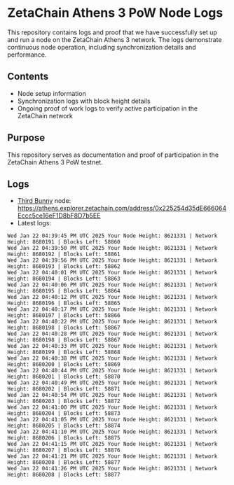 # ZetaChain Athens 3 PoW Node Logs
This repository contains logs and proof that we have successfully set up and run a node on the ZetaChain Athens 3 network. The logs demonstrate continuous node operation, including synchronization details and performance.

## Contents
- Node setup information
- Synchronization logs with block height details
- Ongoing proof of work logs to verify active participation in the ZetaChain network

## Purpose
This repository serves as documentation and proof of participation in the ZetaChain Athens 3 PoW testnet.

## Logs

- [Third Bunny](https://thirdbunny.xyz/) node: https://athens.explorer.zetachain.com/address/0x225254d35dE666064Eccc5ce16eF1D8bF8D7b5EE
- Latest logs:
```
Wed Jan 22 04:39:45 PM UTC 2025 Your Node Height: 8621331 | Network Height: 8680191 | Blocks Left: 58860
Wed Jan 22 04:39:50 PM UTC 2025 Your Node Height: 8621331 | Network Height: 8680192 | Blocks Left: 58861
Wed Jan 22 04:39:56 PM UTC 2025 Your Node Height: 8621331 | Network Height: 8680193 | Blocks Left: 58862
Wed Jan 22 04:40:01 PM UTC 2025 Your Node Height: 8621331 | Network Height: 8680194 | Blocks Left: 58863
Wed Jan 22 04:40:06 PM UTC 2025 Your Node Height: 8621331 | Network Height: 8680195 | Blocks Left: 58864
Wed Jan 22 04:40:12 PM UTC 2025 Your Node Height: 8621331 | Network Height: 8680196 | Blocks Left: 58865
Wed Jan 22 04:40:17 PM UTC 2025 Your Node Height: 8621331 | Network Height: 8680197 | Blocks Left: 58866
Wed Jan 22 04:40:22 PM UTC 2025 Your Node Height: 8621331 | Network Height: 8680198 | Blocks Left: 58867
Wed Jan 22 04:40:28 PM UTC 2025 Your Node Height: 8621331 | Network Height: 8680198 | Blocks Left: 58867
Wed Jan 22 04:40:33 PM UTC 2025 Your Node Height: 8621331 | Network Height: 8680199 | Blocks Left: 58868
Wed Jan 22 04:40:38 PM UTC 2025 Your Node Height: 8621331 | Network Height: 8680200 | Blocks Left: 58869
Wed Jan 22 04:40:44 PM UTC 2025 Your Node Height: 8621331 | Network Height: 8680201 | Blocks Left: 58870
Wed Jan 22 04:40:49 PM UTC 2025 Your Node Height: 8621331 | Network Height: 8680202 | Blocks Left: 58871
Wed Jan 22 04:40:54 PM UTC 2025 Your Node Height: 8621331 | Network Height: 8680203 | Blocks Left: 58872
Wed Jan 22 04:41:00 PM UTC 2025 Your Node Height: 8621331 | Network Height: 8680204 | Blocks Left: 58873
Wed Jan 22 04:41:05 PM UTC 2025 Your Node Height: 8621331 | Network Height: 8680205 | Blocks Left: 58874
Wed Jan 22 04:41:10 PM UTC 2025 Your Node Height: 8621331 | Network Height: 8680206 | Blocks Left: 58875
Wed Jan 22 04:41:15 PM UTC 2025 Your Node Height: 8621331 | Network Height: 8680207 | Blocks Left: 58876
Wed Jan 22 04:41:21 PM UTC 2025 Your Node Height: 8621331 | Network Height: 8680208 | Blocks Left: 58877
Wed Jan 22 04:41:26 PM UTC 2025 Your Node Height: 8621331 | Network Height: 8680208 | Blocks Left: 58877
```
